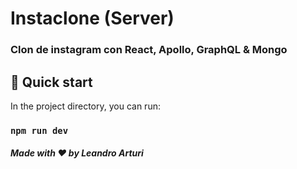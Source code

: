 # Instaclone (Server)

### Clon de instagram con React, Apollo, GraphQL & Mongo

## 🚀 Quick start

In the project directory, you can run:

### `npm run dev`

##### Made with ❤️ by Leandro Arturi
